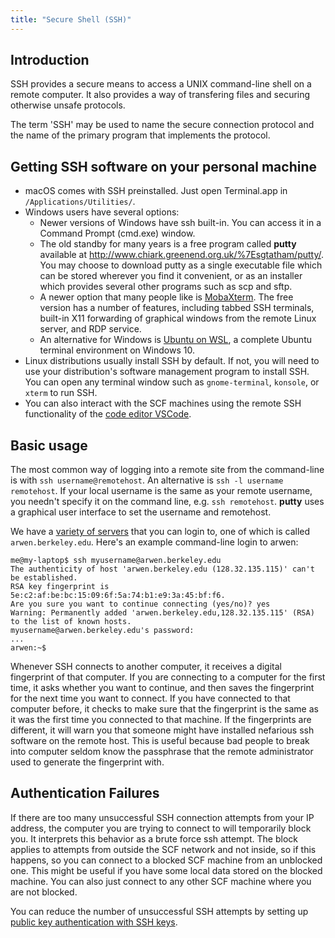 ```yaml
---
title: "Secure Shell (SSH)"
---
```


## Introduction

SSH provides a secure means to access a UNIX command-line shell on a
remote computer. It also provides a way of transfering files and
securing otherwise unsafe protocols.

The term 'SSH' may be used to name the secure connection protocol and
the name of the primary program that implements the protocol.

## Getting SSH software on your personal machine

- macOS comes with SSH preinstalled. Just open Terminal.app in
  `/Applications/Utilities/`.
- Windows users have several options:
  - Newer versions of Windows have ssh built-in. You can access it in a
    Command Prompt (cmd.exe) window.
  - The old standby for many years is a free program called **putty**
    available at http://www.chiark.greenend.org.uk/%7Esgtatham/putty/.
    You may choose to download putty as a single executable file which
    can be stored wherever you find it convenient, or as an installer
    which provides several other programs such as scp and sftp.
  - A newer option that many people like is
    [MobaXterm](https://mobaxterm.mobatek.net/download.html). The free
    version has a number of features, including tabbed SSH terminals,
    built-in X11 forwarding of graphical windows from the remote Linux
    server, and RDP service.
  - An alternative for Windows is [Ubuntu on
    WSL](https://ubuntu.com/wsl), a complete Ubuntu terminal environment
    on Windows 10.
- Linux distributions usually install SSH by default. If not, you will
  need to use your distribution's software management program to install
  SSH. You can open any terminal window such as `gnome-terminal`,
  `konsole`, or `xterm` to run SSH.
- You can also interact with the SCF machines using the remote SSH
  functionality of the [code editor
  VSCode](https://code.visualstudio.com/docs/remote/ssh).

## Basic usage

The most common way of logging into a remote site from the command-line
is with `ssh username@remotehost`. An alternative is `ssh -l
username remotehost`. If your local username is the same as your
remote username, you needn't specify it on the command line, e.g. `ssh
remotehost`. **putty** uses a graphical user interface to set the
username and remotehost.

We have a [variety of servers](../servers/login-servers.md) that you can login to,
one of which is called `arwen.berkeley.edu`. Here's an example command-line
login to arwen:

    me@my-laptop$ ssh myusername@arwen.berkeley.edu
    The authenticity of host 'arwen.berkeley.edu (128.32.135.115)' can't be established.
    RSA key fingerprint is 5e:c2:af:be:bc:15:09:6f:5a:74:b1:e9:3a:45:bf:f6.
    Are you sure you want to continue connecting (yes/no)? yes
    Warning: Permanently added 'arwen.berkeley.edu,128.32.135.115' (RSA) to the list of known hosts.
    myusername@arwen.berkeley.edu's password: 
    ...
    arwen:~$ 

Whenever SSH connects to another computer, it receives a digital
fingerprint of that computer. If you are connecting to a computer for
the first time, it asks whether you want to continue, and then saves the
fingerprint for the next time you want to connect. If you have connected
to that computer before, it checks to make sure that the fingerprint is
the same as it was the first time you connected to that machine. If the
fingerprints are different, it will warn you that someone might have
installed nefarious ssh software on the remote host. This is useful
because bad people to break into computer seldom know the passphrase
that the remote administrator used to generate the fingerprint with.

## Authentication Failures

If there are too many unsuccessful SSH connection attempts from your IP
address, the computer you are trying to connect to will temporarily
block you. It interprets this behavior as a brute force ssh attempt. The
block applies to attempts from outside the SCF network and not inside,
so if this happens, so you can connect to a blocked SCF machine from an
unblocked one. This might be useful if you have some local data stored
on the blocked machine. You can also just connect to any other SCF
machine where you are not blocked.

You can reduce the number of unsuccessful SSH attempts by setting up
[public key authentication with SSH keys](/kb/ssh-keys).
